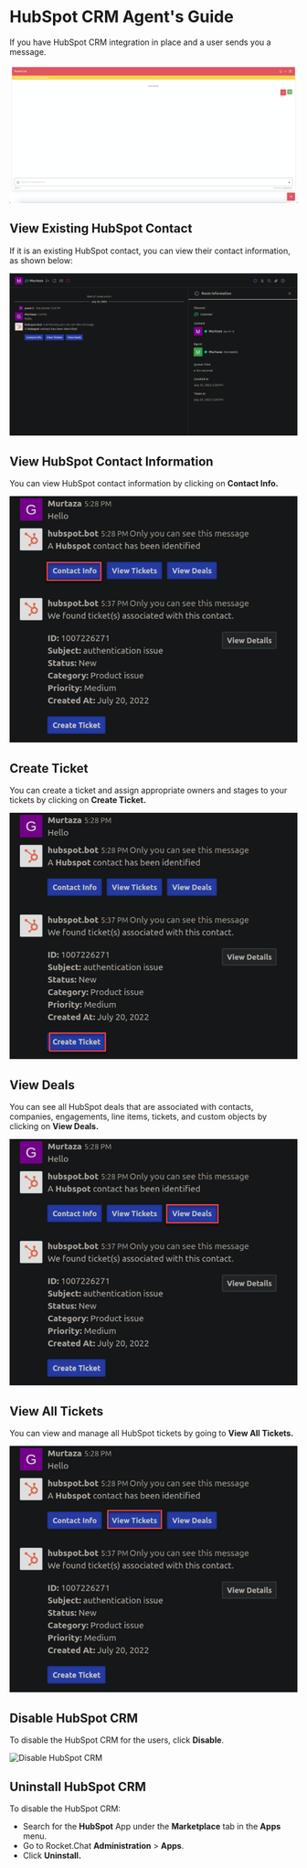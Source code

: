 # HubSpot CRM Agent's Guide

If you have HubSpot CRM integration in place and a user sends you a message.

![](<../../../../.gitbook/assets/image (474).png>)

## **View E**xisting HubSpot Contact

If it is an existing HubSpot contact, you can view their contact information, as shown below:

![Contacts ](<../../../../.gitbook/assets/Existing Hubspot contact gets identified by the app.png>)

## View HubSpot Contact Information

You can view HubSpot contact information by clicking on **Contact Info.**

![Contact Info](<../../../../.gitbook/assets/View ContactInfo (1) (1).png>)

## Create Ticket

You can create a ticket and assign appropriate owners and stages to your tickets by clicking on **Create Ticket.**&#x20;

![Create Ticket](<../../../../.gitbook/assets/Create Tickets.png>)

## **View** Deals

You can see all HubSpot deals that are associated with contacts, companies, engagements, line items, tickets, and custom objects by clicking on **View Deals.**

![View Deals](<../../../../.gitbook/assets/View Deals.png>)

## View All Tickets

You can view and manage all HubSpot tickets by going to **View All Tickets.**

![View Tickets](<../../../../.gitbook/assets/View Tickets.png>)

## Disable HubSpot CRM

To disable the HubSpot CRM for the users, click **Disable**.

![Disable HubSpot CRM](../../../../.gitbook/assets/hubspot\_disableoption.png)

## Uninstall HubSpot CRM

To disable the HubSpot CRM:

* Search for the **HubSpot** App under the **Marketplace** tab in the **Apps** menu.
* Go to Rocket.Chat **Administration** > **Apps**.
* Click **Uninstall.**&#x20;
